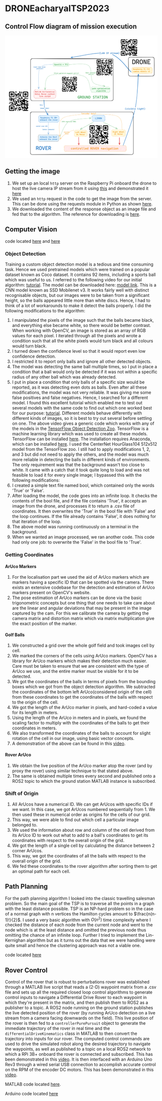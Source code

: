 # DRONEacharyaITSP2023

## Control Flow diagram of mission execution
![control flowchart](media/control-flow.png)

## Getting the image
1. We set up an local `http` server on the Raspberry Pi onboard the drone to host the live camera IP stream from it using [this](https://github.com/ayufan/camera-streamer/tree/main) and demonstrated it [here](https://youtu.be/Rc5d5Zrg0gI)
2. We used an `http` request in the code to get the image from the server. This can be done using the requests module in Python as shown [here](https://www.w3schools.com/python/ref_requests_response.asp).
4. We downloaded the content of the response object as an image file and fed that to the algorithm. The reference for downloading is [here](https://www.geeksforgeeks.org/downloading-files-web-using-python).

## Computer Vision
code located [here](code/machine-vision/) and [here](code/ArUco-pose/)

### Object Detection
Training a custom object detection model is a tedious and time consuming task. Hence we used pretrained models which were trained on a popular dataset known as Coco dataset. It contains 92 items, including a sports ball which was useful to us. I referred to the following video for our initial algorithm: [tutorial](https://www.youtube.com/watch?v=hVavSe60M3g&t=154s). The model can be downloaded here: [model link](https://github.com/haroonshakeel/real_time_object_detection_cpu). This is a CNN model known as SSD Mobilenet v3. It works fairly well with distinct recognisable objects, but our images were to be taken from a significant height, so the balls appeared little more than white discs. Hence, I had to think of a lot of workarounds to make it detect the balls properly. I did the following modifications to the algorithm:
1. I manipulated the pixels of the image such that the balls became black, and everything else became white, so there would be better contrast. When working with OpenCV, an image is stored as an array of RGB values for each pixel. I iterated through all the pixels and wrote a condition such that all the white pixels would turn black and all colours would turn black.
2. I turned down the confidence level so that it would report even low confidence detection.
3. I restricted it to report only balls and ignore all other detected objects.
4. The model was detecting the same ball multiple times, so I put in place a condition that a ball would only be detected if it was not within a specific radius of any other ball which was already detected.
5. I put in place a condition that only balls of a specific size would be reported, as it was detecting even dots as balls. Even after all these modifications, the model was not very reliable. It was giving me some false positives and false negatives.
Hence, I searched for a different model. I found this excellent tutorial which enabled me to test out several models with the same code to find out which one worked best for our purpose: [tutorial](https://www.youtube.com/watch?v=2yQqg_mXuPQ).
Different models behave differently with different kinds of images, so it is best to try out several before settling on one. The above video gives a generic code which works with any of the models in the [TensorFlow Object Detection Zoo](https://github.com/tensorflow/models/blob/master/research/object_detection/g3doc/tf2_detection_zoo.md). TensorFlow is a machine learning library which was used to create all these models. TensorFlow can be installed [here](https://www.tensorflow.org/install/pip). The installation requires Anaconda, which can be installed [here](https:/www.anaconda.com/download).
I used the CenterNet HourGlass104 512x512 model from the TensorFlow zoo. I still had to apply modifications 1, 2, and 3 but did not need to apply the others, and the model was much more reliable in detecting the balls in different kinds of environments. The only requirement was that the background wasn't too close to white. It came with a catch that it took quite long to load and was not feasible to load it for every single image; I bypassed this with the following modifications:
1. I created a simple text file named bool, which contained only the words 'True' or 'False'. 
2. After loading the model, the code goes into an infinite loop. It checks the contents of the bool file, and if the file contains 'True', it accepts an image from the drone, and processes it to return a .csv file of coordinates. It then overwrites the 'True' in the bool file with 'False' and the loop continues. If the file already contains 'False', it does nothing for that iteration of the loop. 
3. The above model was running continuously on a terminal in the background.
4. When we wanted an image processed, we ran another code. This code had only one job: to overwrite the 'False' in the bool file to 'True'.

### Getting Coordinates
#### ArUco Markers
1. For the localisation part we used the aid of ArUco markers which are markers having a specific ID that can be spotted via the camera. There exists an extensive codebase for the detection and estimation of ArUco markers present on OpenCV's website.
2. The pose estimation of ArUco markers can be done via the basic trigonometric concepts but one thing that one needs to take care about are the linear and angular deviations that may be present in the image captured by the cam. For this we calibrate the camera by getting the camera matrix and distortion matrix which via matrix multiplication give the exact position of the marker. 
#### Golf Balls
1. We constructed a grid over the whole golf field and took images cell by cell.
2. We marked the corners of the cells using ArUco markers. OpenCV has a library for ArUco markers which makes their detection much easier. Care must be taken to ensure that we are consistent with the type of ArUco we use, and the entire marker must be visible for it to be detected. 
3. We got the coordinates of the balls in terms of pixels from the bounding boxes which we got from the object detection algorithm. We subtracted the coordinates of the bottom left ArUco(considered origin of the cell) from these coordinates to get the coordinates of the balls with respect to the origin of the cell.
4. We got the length of the ArUco marker in pixels, and hard-coded a value for its length in meters.
5. Using the length of the ArUco in meters and in pixels, we found the scaling factor to multiply with the coordinates of the balls to get their coordinates in meters.
6. We also transformed the coordinates of the balls to account for slight rotation of the cell in our image, using basic vector concepts.
7. A demonstration of the above can be found in this [video](https://youtu.be/3zrhTF3uPxY).
#### Rover ArUco
1. We obtain the live position of the ArUco marker atop the rover (and by proxy the rover) using similar technique to that stated above.
2. The same is obtained multiple times every second and published onto a ROS2 topic to which the ground station MATLAB instance is subscribed.
### Shift of Origin
1. All ArUcos have a numerical ID. We can get ArUcos with specific IDs if we want. In this case, we got ArUcos numbered sequentially from 1. We then used these in numerical order as origins for the cells of our grid.
2. This way, we were able to find out which cell a particular image belonged to.
3. We used the information about row and column of the cell derived from its ArUco ID to work out what to add to a ball's coordinates to get its coordinates with respect to the overall origin of the grid.
4. We got the length of a single cell by calculating the distance between 2 corner ArUcos.
5. This way, we got the coordinates of all the balls with respect to the overall origin of the grid.
6. We fed these coordinates to the rover algorithm after sorting them to get an optimal path for each cell.

## Path Planning
For the path planning algorithm I looked into the classic travelling salesman problem. So the main goal of the TSP is to traverse all the points in a graph with the least distance possible. TSP is an NP-hard problem so in the case of a normal graph with n vertices the Hamilton cycles amount to $\frac{n(n-1)!}{2}$. I used a very basic algorithm with $O(n^{2})$ time complexity where I checked the distance of each node from the current node and went to the node which is at the least distance and omitted the previous node thus omitting the chance of an infinite loop. Further I tried to implement the Lin-Kernighan algorithm but as it turns out the data that we were handling were quite small and hence the clustering approach was not a viable one.

code located [here](code/path-planning)

## Rover Control
Control of the rover that is robust to perturbations rover was established through a MATLAB live script that reads a (2-D) waypoint matrix from a .csv file and sets up all the required closed loop control algorithms to generate control inputs to navigate a Differential Drive Rover to each waypoint in which they're present in the matrix, and then publish them to ROS2 as a publisher to a topic. A ROS2 node running on the ground station publishes the live detected position of the rover (by running ArUco detection on a live stream from a camera facing downwards on the field). This live position of the rover is then fed to a `controllerPurePursuit` object to generate the immediate trajectory of the rover in real time and the `differentialDriveKinematics` class in MATLAB to then convert the trajectory into inputs for our rover. The computed control commands are used to drive the simulated robot along the desired trajectory to navigate the waypoints, as well as published to a topic on a local ROS2 network to which a RPi 3B+ onboard the rover is connected and subscribed. This has been demonstrated in this [video](https://youtu.be/xOPCUW9RekQ). It is then interfaced with an Arduino Uno Rev3 through a wired serial USB connection to accomplish accurate control on the RPM of the encoder DC motors. This has been demonstrated in this [video](https://youtu.be/Uj8uw9Ly6Q8).

MATLAB code located [here](code/matlabROS2ctrl).

Arduino code located [here](code/ROSArduinoBridge/)
